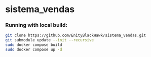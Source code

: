# sistema_vendas

### Running with local build:
```bash
git clone https://github.com/EnityBlackHawk/sistema_vendas.git
git submodule update --init --recursive
sudo docker compose build
sudo docker compose up -d
```